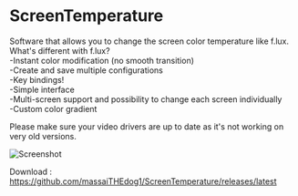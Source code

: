 # ScreenTemperature
Software that allows you to change the screen color temperature like f.lux.  
What's different with f.lux?  
-Instant color modification (no smooth transition)  
-Create and save multiple configurations  
-Key bindings!  
-Simple interface  
-Multi-screen support and possibility to change each screen individually  
-Custom color gradient  

Please make sure your video drivers are up to date as it's not working on very old versions.
  
![Screenshot](https://github.com/massaiTHEdog1/ScreenTemperature/blob/master/Screenshots/Screenshot1.jpg)  
  
Download : https://github.com/massaiTHEdog1/ScreenTemperature/releases/latest
